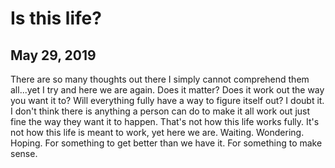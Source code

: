 # Is this life?
## May 29, 2019

There are so many thoughts out there I simply cannot comprehend them all...yet I 
try and here we are again. Does it matter? Does it work out the way you want it 
to? Will everything fully have a way to figure itself out? I doubt it. I don't 
think there is anything a person can do to make it all work out just fine the 
way they want it to happen. That's not how this life works fully. It's not how 
this life is meant to work, yet here we are. Waiting. Wondering. Hoping. For 
something to get better than we have it. For something to make sense.
